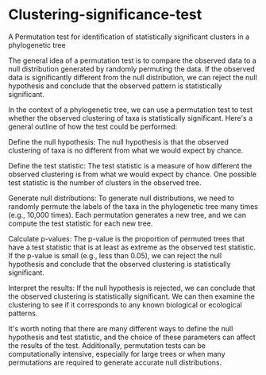 # Clustering-significance-test

A Permutation test for identification of statistically significant clusters in a phylogenetic tree

The general idea of a permutation test is to compare the observed data to a null distribution generated by randomly permuting the data. If the observed data is significantly different from the null distribution, we can reject the null hypothesis and conclude that the observed pattern is statistically significant.

In the context of a phylogenetic tree, we can use a permutation test to test whether the observed clustering of taxa is statistically significant. Here's a general outline of how the test could be performed:

Define the null hypothesis: The null hypothesis is that the observed clustering of taxa is no different from what we would expect by chance.

Define the test statistic: The test statistic is a measure of how different the observed clustering is from what we would expect by chance. One possible test statistic is the number of clusters in the observed tree.

Generate null distributions: To generate null distributions, we need to randomly permute the labels of the taxa in the phylogenetic tree many times (e.g., 10,000 times). Each permutation generates a new tree, and we can compute the test statistic for each new tree.

Calculate p-values: The p-value is the proportion of permuted trees that have a test statistic that is at least as extreme as the observed test statistic. If the p-value is small (e.g., less than 0.05), we can reject the null hypothesis and conclude that the observed clustering is statistically significant.

Interpret the results: If the null hypothesis is rejected, we can conclude that the observed clustering is statistically significant. We can then examine the clustering to see if it corresponds to any known biological or ecological patterns.

It's worth noting that there are many different ways to define the null hypothesis and test statistic, and the choice of these parameters can affect the results of the test. Additionally, permutation tests can be computationally intensive, especially for large trees or when many permutations are required to generate accurate null distributions.

